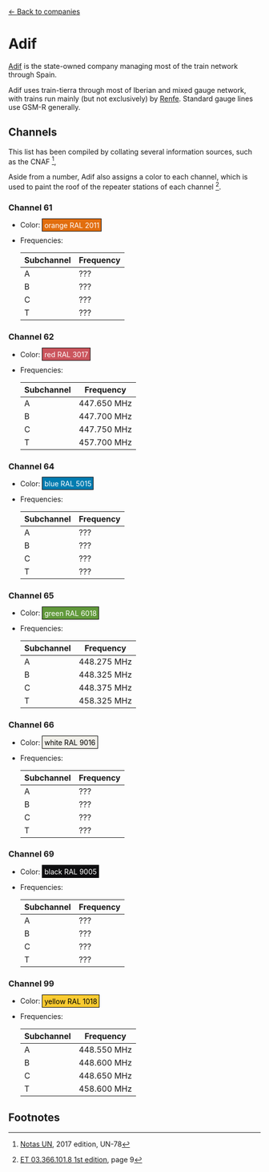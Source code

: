 ---
---

[← Back to companies](index.html#companies)

Adif
====

[Adif](http://www.adif.es/) is the state-owned company managing most of the train network through Spain.

Adif uses train-tierra through most of Iberian and mixed gauge network, with trains run mainly (but not exclusively) by [Renfe](https://renfe.com/).  Standard gauge lines use GSM-R generally.

Channels
--------

This list has been compiled by collating several information sources, such as the CNAF [^cnaf], 

Aside from a number, Adif also assigns a color to each channel, which is used to paint the roof of the repeater stations of each channel [^adifcolor].

<style>
.ralcolor {
	padding: 0.25em;
	border: black 1px solid;
}
</style>

### Channel 61

  - Color: <span class="ralcolor" style="background-color: #e26e0e; color: white;">orange RAL 2011</span>
  - Frequencies:

	| Subchannel | Frequency  |
	|------------|------------|
	| A          | ???        |
	| B          | ???        |
	| C          | ???        |
	| T          | ???        |

### Channel 62

  - Color: <span class="ralcolor" style="background-color: #cb555d; color: white;">red RAL 3017</span>
  - Frequencies:

	| Subchannel | Frequency   |
	|------------|-------------|
	| A          | 447.650 MHz |
	| B          | 447.700 MHz |
	| C          | 447.750 MHz |
	| T          | 457.700 MHz |

### Channel 64

  - Color: <span class="ralcolor" style="background-color: #007cb0; color: white;">blue RAL 5015</span>
  - Frequencies:

	| Subchannel | Frequency  |
	|------------|------------|
	| A          | ???        |
	| B          | ???        |
	| C          | ???        |
	| T          | ???        |

### Channel 65

  - Color: <span class="ralcolor" style="background-color: #61993b; color: white;">green RAL 6018</span>
  - Frequencies:

	| Subchannel | Frequency   |
	|------------|-------------|
	| A          | 448.275 MHz |
	| B          | 448.325 MHz |
	| C          | 448.375 MHz |
	| T          | 458.325 MHz |

### Channel 66

  - Color: <span class="ralcolor" style="background-color: #f1f0ea; color: black;">white RAL 9016</span>
  - Frequencies:

	| Subchannel | Frequency  |
	|------------|------------|
	| A          | ???        |
	| B          | ???        |
	| C          | ???        |
	| T          | ???        |

### Channel 69

  - Color: <span class="ralcolor" style="background-color: #0e0e10; color: white;">black RAL 9005</span>
  - Frequencies:

	| Subchannel | Frequency  |
	|------------|------------|
	| A          | ???        |
	| B          | ???        |
	| C          | ???        |
	| T          | ???        |

### Channel 99

  - Color: <span class="ralcolor" style="background-color: #faca30; color: black;">yellow RAL 1018</span>
  - Frequencies:

	| Subchannel | Frequency   |
	|------------|-------------|
	| A          | 448.550 MHz |
	| B          | 448.600 MHz |
	| C          | 448.650 MHz |
	| T          | 458.600 MHz |

Footnotes
---------

[^adifcolor]: [ET 03.366.101.8 1st edition](casetas.pdf), page 9
[^cnaf]: [Notas UN](cnaf-un-2017.pdf), 2017 edition, UN-78
